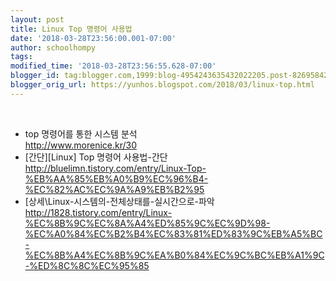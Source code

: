 ```yaml
---
layout: post
title: Linux Top 명령어 사용법
date: '2018-03-28T23:56:00.001-07:00'
author: schoolhompy
tags: 
modified_time: '2018-03-28T23:56:55.628-07:00'
blogger_id: tag:blogger.com,1999:blog-4954243635432022205.post-8269584262313165049
blogger_orig_url: https://yunhos.blogspot.com/2018/03/linux-top.html
---
```


<br /><ul><li>top 명령어를 통한 시스템 분석<br />http://www.morenice.kr/30</li><li>[간단][Linux] Top 명령어 사용법-간단<br />http://bluelimn.tistory.com/entry/Linux-Top-%EB%AA%85%EB%A0%B9%EC%96%B4-%EC%82%AC%EC%9A%A9%EB%B2%95</li><li>[상세\Linux-시스템의-전체상태를-실시간으로-파악<br />http://1828.tistory.com/entry/Linux-%EC%8B%9C%EC%8A%A4%ED%85%9C%EC%9D%98-%EC%A0%84%EC%B2%B4%EC%83%81%ED%83%9C%EB%A5%BC-%EC%8B%A4%EC%8B%9C%EA%B0%84%EC%9C%BC%EB%A1%9C-%ED%8C%8C%EC%95%85<br /></li></ul>